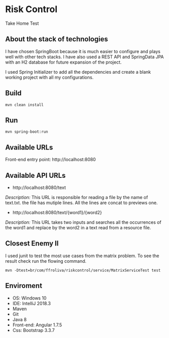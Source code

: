# Risk Control

Take Home Test

## About the stack of technologies

I have chosen SpringBoot because it is much easier to configure and plays well with other tech stacks. I have also
used a REST API and SpringData JPA with an H2 database for future expansion of the project.

I used Spring Initializer to add all the dependencies and create a blank working project with all my configurations.

## Build

```
mvn clean install
```

## Run

```
mvn spring-boot:run
```

## Available URLs

Front-end entry point: http://localhost:8080


## Available API URLs

- http://localhost:8080/text

*Description:* This URL is responsible for reading a file by the name of text.txt. the file has mutiple lines.
All the lines are concat to previews one.

- http://localhost:8080/text/{word1}/{word2}

*Description:* This URL takes two inputs and searches all the occurrences of the word1
and replace by the word2 in a text read from a resource file.

## Closest Enemy II

I used junit to test the most use cases from the matrix problem.
To see the result check run the flowing command.

```
mvn -Dtest=br/com/ffroliva/riskcontrol/service/MatrixServiceTest test
```

## Enviroment

- OS: Windows 10
- IDE: IntelliJ 2018.3
- Maven
- Git
- Java 8
- Front-end: Angular 1.7.5
- Css: Bootstrap 3.3.7
